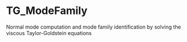 # TG_ModeFamily
Normal mode computation and mode family identification by solving the viscous Taylor-Goldstein equations
